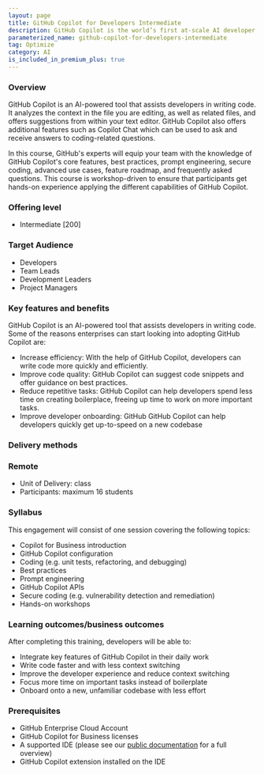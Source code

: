 ```yaml
---
layout: page
title: GitHub Copilot for Developers Intermediate
description: GitHub Copilot is the world’s first at-scale AI developer tool. Sitting within the editor as a simple extension, GitHub Copilot draws context from a developer’s code to suggest new lines, entire functions, tests, and even complex algorithms.
parameterized_name: github-copilot-for-developers-intermediate
tag: Optimize
category: AI
is_included_in_premium_plus: true
---
```


### Overview

GitHub Copilot is an AI-powered tool that assists developers in writing code. It analyzes the context in the file you are editing, as well as related files, and offers suggestions from within your text editor. GitHub Copilot also offers additional features such as Copilot Chat which can be used to ask and receive answers to coding-related questions.

In this course, GitHub's experts will equip your team with the knowledge of GitHub Copilot's core features, best practices, prompt engineering, secure coding, advanced use cases, feature roadmap, and frequently asked questions. This course is workshop-driven to ensure that participants get hands-on experience applying the different capabilities of GitHub Copilot.

### Offering level

- Intermediate [200]

### Target Audience

- Developers
- Team Leads
- Development Leaders
- Project Managers

### Key features and benefits

GitHub Copilot is an AI-powered tool that assists developers in writing code. Some of the reasons enterprises can start looking into adopting GitHub Copilot are:

- Increase efficiency: With the help of GitHub Copilot, developers can write code more quickly and efficiently.
- Improve code quality: GitHub Copilot can suggest code snippets and offer guidance on best practices.
- Reduce repetitive tasks: GitHub Copilot can help developers spend less time on creating boilerplace, freeing up time to work on more important tasks.
- Improve developer onboarding: GitHub GitHub Copilot can help developers quickly get up-to-speed on a new codebase

### Delivery methods

### Remote

- Unit of Delivery: class
- Participants: maximum 16 students


### Syllabus

This engagement will consist of one session covering the following topics:

- Copilot for Business introduction
- GitHub Copilot configuration
- Coding (e.g. unit tests, refactoring, and debugging)
- Best practices
- Prompt engineering
- GitHub Copilot APIs
- Secure coding (e.g. vulnerability detection and remediation)
- Hands-on workshops

### Learning outcomes/business outcomes

After completing this training, developers will be able to:

- Integrate key features of GitHub Copilot in their daily work
- Write code faster and with less context switching
- Improve the developer experience and reduce context switching
- Focus more time on important tasks instead of boilerplate
- Onboard onto a new, unfamiliar codebase with less effort

### Prerequisites

- GitHub Enterprise Cloud Account
- GitHub Copilot for Business licenses
- A supported IDE (please see our [public documentation](https://docs.github.com/en/enterprise-cloud@latest/copilot/getting-started-with-github-copilot) for a full overview)
- GitHub Copilot extension installed on the IDE
